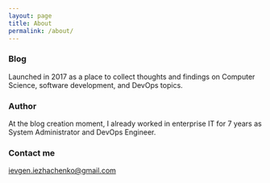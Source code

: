 ```yaml
---
layout: page
title: About
permalink: /about/
---
```




### Blog
Launched in 2017 as a place to collect thoughts and findings on Computer Science, software development, and DevOps topics.

### Author
At the blog creation moment, I already worked in enterprise IT for 7 years as System Administrator and DevOps Engineer.

### Contact me
[ievgen.iezhachenko@gmail.com](mailto:ievgen.iezhachenko@gmail.com)